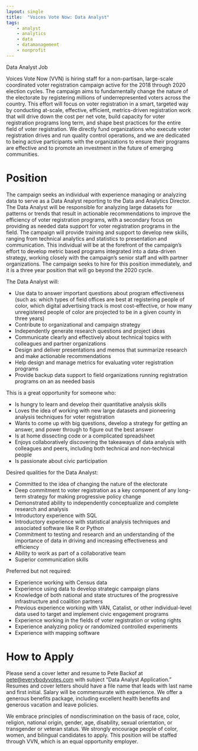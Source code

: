 ```yaml
---
layout: single
title:  "Voices Vote Now: Data Analyst"
tags: 
    - analyst
    - analytics
    - data
    - datamanagement
    - nonprofit
---
```


Data Analyst Job 

Voices Vote Now (VVN) is hiring staff for a non-partisan, large-scale coordinated voter registration campaign active 
for the 2018 through 2020 election cycles. The campaign aims to fundamentally change the nature of the 
electorate by registering millions of underrepresented voters across the country. This effort will focus on voter 
registration in a smart, targeted way by conducting at-scale, effective, efficient, metrics-driven registration work 
that will drive down the cost per net vote, build capacity for voter registration programs long term, and shape best 
practices for the entire field of voter registration. We directly fund organizations who execute voter registration
drives and run quality control operations, and we are dedicated to being active participants with the organizations 
to ensure their programs are effective and to promote an investment in the future of emerging communities.

# Position 
The campaign seeks an individual with experience managing or analyzing data to serve as a Data Analyst reporting 
to the Data and Analytics Director.  The Data Analyst will be responsible for analyzing large datasets for patterns or 
trends that result in actionable recommendations to improve the efficiency of voter registration programs, with a 
secondary focus on providing as needed data support for voter registration programs in the field. The campaign 
will provide training and support to develop new skills, ranging from technical analytics and statistics to
presentation and communication. This individual will be at the forefront of the campaign’s effort to develop metric 
based programs integrated into a data-driven strategy, working closely with the campaign’s senior staff and with 
partner organizations. The campaign seeks to hire for this position immediately, and it is a three year position that 
will go beyond the 2020 cycle. 

The Data Analyst will:

* Use data to answer important questions about program effectiveness (such as: which types of field offices
are best at registering people of color, which digital advertising track is most cost-effective, or how many 
unregistered people of color are projected to be in a given county in three years)
* Contribute to organizational and campaign strategy
* Independently generate research questions and project ideas
* Communicate clearly and effectively about technical topics with colleagues and partner organizations
* Design and deliver presentations and memos that summarize research and make actionable recommendations 
* Help design and manage metrics for evaluating voter registration programs
* Provide backup data support to field organizations running registration programs on an as needed basis

This is a great opportunity for someone who:

* Is hungry to learn and develop their quantitative analysis skills 
* Loves the idea of working with new large datasets and pioneering analysis techniques for voter registration
* Wants to come up with big questions, develop a strategy for getting an answer, and power through to figure out the best answer
* Is at home dissecting code or a complicated spreadsheet 
* Enjoys collaboratively discovering the takeaways of data analysis with colleagues and peers, including both technical and non-technical people
* Is passionate about civic participation 

Desired qualities for the Data Analyst:

* Committed to the idea of changing the nature of the electorate
* Deep commitment to voter registration as a key component of any long-term strategy for making progressive policy change
* Demonstrated ability to independently conceptualize and complete research and analysis 
* Introductory experience with SQL 
* Introductory experience with statistical analysis techniques and associated software like R or Python
* Commitment to testing and research and an understanding of the importance of data in driving and increasing effectiveness and efficiency 
* Ability to work as part of a collaborative team 
* Superior communication skills 

Preferred but not required:

* Experience working with Census data
* Experience using data to develop strategic campaign plans
* Knowledge of both national and state structures of the progressive infrastructure and coalition partners
* Previous experience working with VAN, Catalist, or other individual-level data used to target and implement civic engagement programs
* Experience working in the fields of voter registration or voting rights
* Experience analyzing policy or randomized controlled experiments
* Experience with mapping software 

# How to Apply

Please send a cover letter and resume to Pete Backof at pete@everybodyvotes.com with subject “Data Analyst
Application.” Resumes and cover letters should have a file name that leads with last name and first initial. Salary 
will be commensurate with experience. We offer a generous benefits package, including excellent health benefits 
and generous vacation and leave policies.

We embrace principles of nondiscrimination on the basis of race, color, religion, national origin, gender, age, 
disability, sexual orientation, or transgender or veteran status. We strongly encourage people of color, women, 
and bilingual candidates to apply. This position will be staffed through VVN, which is an equal opportunity 
employer.
